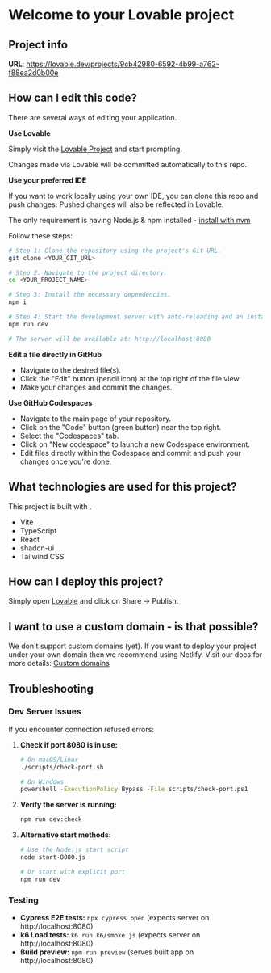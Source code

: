 # Welcome to your Lovable project

## Project info

**URL**: https://lovable.dev/projects/9cb42980-6592-4b99-a762-f88ea2d0b00e

## How can I edit this code?

There are several ways of editing your application.

**Use Lovable**

Simply visit the [Lovable Project](https://lovable.dev/projects/9cb42980-6592-4b99-a762-f88ea2d0b00e) and start prompting.

Changes made via Lovable will be committed automatically to this repo.

**Use your preferred IDE**

If you want to work locally using your own IDE, you can clone this repo and push changes. Pushed changes will also be reflected in Lovable.

The only requirement is having Node.js & npm installed - [install with nvm](https://github.com/nvm-sh/nvm#installing-and-updating)

Follow these steps:

```sh
# Step 1: Clone the repository using the project's Git URL.
git clone <YOUR_GIT_URL>

# Step 2: Navigate to the project directory.
cd <YOUR_PROJECT_NAME>

# Step 3: Install the necessary dependencies.
npm i

# Step 4: Start the development server with auto-reloading and an instant preview.
npm run dev

# The server will be available at: http://localhost:8080
```

**Edit a file directly in GitHub**

- Navigate to the desired file(s).
- Click the "Edit" button (pencil icon) at the top right of the file view.
- Make your changes and commit the changes.

**Use GitHub Codespaces**

- Navigate to the main page of your repository.
- Click on the "Code" button (green button) near the top right.
- Select the "Codespaces" tab.
- Click on "New codespace" to launch a new Codespace environment.
- Edit files directly within the Codespace and commit and push your changes once you're done.

## What technologies are used for this project?

This project is built with .

- Vite
- TypeScript
- React
- shadcn-ui
- Tailwind CSS

## How can I deploy this project?

Simply open [Lovable](https://lovable.dev/projects/9cb42980-6592-4b99-a762-f88ea2d0b00e) and click on Share -> Publish.

## I want to use a custom domain - is that possible?

We don't support custom domains (yet). If you want to deploy your project under your own domain then we recommend using Netlify. Visit our docs for more details: [Custom domains](https://docs.lovable.dev/tips-tricks/custom-domain/)

## Troubleshooting

### Dev Server Issues

If you encounter connection refused errors:

1. **Check if port 8080 is in use:**
   ```bash
   # On macOS/Linux
   ./scripts/check-port.sh
   
   # On Windows
   powershell -ExecutionPolicy Bypass -File scripts/check-port.ps1
   ```

2. **Verify the server is running:**
   ```bash
   npm run dev:check
   ```

3. **Alternative start methods:**
   ```bash
   # Use the Node.js start script
   node start-8080.js
   
   # Or start with explicit port
   npm run dev
   ```

### Testing

- **Cypress E2E tests:** `npx cypress open` (expects server on http://localhost:8080)
- **k6 Load tests:** `k6 run k6/smoke.js` (expects server on http://localhost:8080)
- **Build preview:** `npm run preview` (serves built app on http://localhost:8080)
